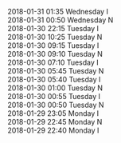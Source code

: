 2018-01-31 01:35 Wednesday  I  
2018-01-31 00:50 Wednesday  N  
2018-01-30 22:15 Tuesday  I  
2018-01-30 10:25 Tuesday  N  
2018-01-30 09:15 Tuesday  I  
2018-01-30 09:10 Tuesday  N  
2018-01-30 07:10 Tuesday  I  
2018-01-30 05:45 Tuesday  N  
2018-01-30 05:40 Tuesday  I  
2018-01-30 01:00 Tuesday  N  
2018-01-30 00:55 Tuesday  I  
2018-01-30 00:50 Tuesday  N  
2018-01-29 23:05 Monday  I  
2018-01-29 22:45 Monday  N  
2018-01-29 22:40 Monday  I  
